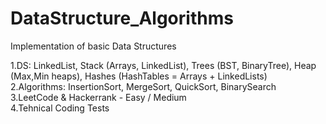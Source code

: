# DataStructure_Algorithms
Implementation of basic Data Structures

1.DS: LinkedList, Stack (Arrays, LinkedList), Trees (BST, BinaryTree), Heap (Max,Min heaps), Hashes (HashTables = Arrays + LinkedLists)  <br /> 
2.Algorithms: InsertionSort, MergeSort, QuickSort, BinarySearch
3.LeetCode & Hackerrank - Easy / Medium <br /> 
4.Tehnical Coding Tests
